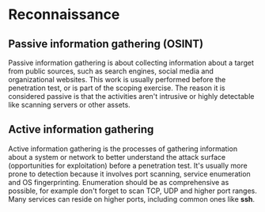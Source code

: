 # Reconnaissance

## Passive information gathering \(OSINT\)

Passive information gathering is about collecting information about a target from public sources, such as search engines, social media and organizational websites. This work is usually performed before the penetration test, or is part of the scoping exercise. The reason it is considered passive is that the activities aren't intrusive or highly detectable like scanning servers or other assets. 

## Active information gathering

Active information gathering is the processes of gathering information about a system or network to better understand the attack surface \(opportunities for exploitation\) before a penetration test. It's usually more prone to detection because it involves port scanning, service enumeration and OS fingerprinting. Enumeration should be as comprehensive as possible, for example don't forget to scan TCP, UDP and higher port ranges. Many services can reside on higher ports, including common ones like **ssh**.

